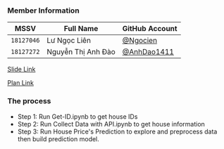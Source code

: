 ### Member Information
| MSSV  | Full Name | GitHub Account |
| ------------- | ------------- | ------------- |
| `18127046`  |  Lư Ngọc Liên   | [@Ngocien](https://github.com/Ngocien)  | 
| `18127272`  |  Nguyễn Thị Anh Đào  | [@AnhDao1411](https://github.com/AnhDao1411) | 


[Slide Link](https://docs.google.com/presentation/d/1Mkshi_p1Ej0-Mn94fT9Tx80z7qzpYOPQ/edit#slide=id.gec9aa950a0_0_53)

[Plan Link](https://docs.google.com/spreadsheets/d/18hLOED6VRQ-q4xhAAxcZc5SpwGfZ341i/edit#gid=869756791)

### The process
- Step 1: Run Get-ID.ipynb to get house IDs
- Step 2: Run Collect Data with API.ipynb to get house information 
- Step 3: Run House Price's Prediction to explore and preprocess data then build prediction model.